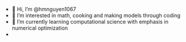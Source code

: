 - 👋 Hi, I’m @hmnguyen1067
- 👀 I’m interested in math, cooking and making models through coding
- 🌱 I’m currently learning computational science with emphasis in numerical optimization
- <!---
- 💞️ I’m looking to collaborate on ...
- 📫 How to reach me ...
--->
<!---
hmnguyen1067/hmnguyen1067 is a ✨ special ✨ repository because its `README.md` (this file) appears on your GitHub profile.
You can click the Preview link to take a look at your changes.
--->
